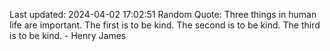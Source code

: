 Last updated: 2024-04-02 17:02:51
Random Quote: Three things in human life are important. The first is to be kind. The second is to be kind. The third is to be kind. - Henry James